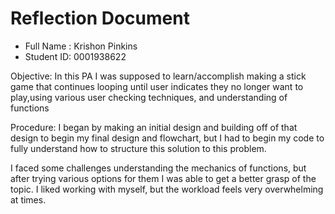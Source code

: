 # Reflection Document

* Full Name : Krishon Pinkins
* Student ID:  0001938622

Objective:
In this PA I was supposed to learn/accomplish making a stick game that continues looping until user indicates they no longer want to play,using various user checking techniques, and understanding of functions

Procedure: I began by making an initial design and building off of that design to begin my final design
and flowchart, but I had to begin my code to fully understand how to structure this solution to this problem. 

I faced some challenges understanding the mechanics of functions, but after trying various options for them I was able to get a better
grasp of the topic. I liked working with myself, but the workload feels very overwhelming at times.




